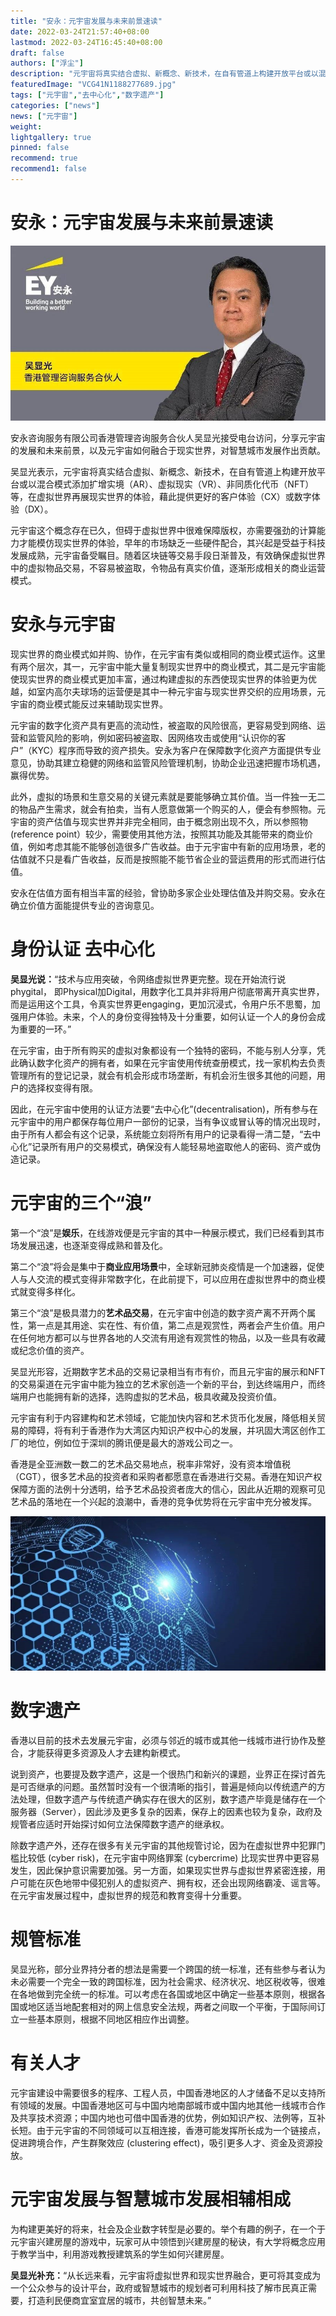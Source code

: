 ```yaml
---
title: "安永：元宇宙发展与未来前景速读"
date: 2022-03-24T21:57:40+08:00
lastmod: 2022-03-24T16:45:40+08:00
draft: false
authors: ["浮尘"]
description: "元宇宙将真实结合虚拟、新概念、新技术，在自有管道上构建开放平台或以混合模式添加扩增实境（AR）、虚拟现实（VR）、非同质化代币（NFT）等，在虚拟世界再展现实世界的体验，藉此提供更好的客户体验（CX）或数字体验（DX）。"
featuredImage: "VCG41N1188277689.jpg"
tags: ["元宇宙","去中心化","数字遗产"]
categories: ["news"]
news: ["元宇宙"]
weight: 
lightgallery: true
pinned: false
recommend: true
recommend1: false
---
```


# 安永：元宇宙发展与未来前景速读



![1](0f39b03f83fd489bba7c1eba7c86d9f6.jpg)



安永咨询服务有限公司香港管理咨询服务合伙人吴显光接受电台访问，分享元宇宙的发展和未来前景，以及元宇宙如何融合于现实世界，对智慧城市发展作出贡献。

吴显光表示，元宇宙将真实结合虚拟、新概念、新技术，在自有管道上构建开放平台或以混合模式添加扩增实境（AR）、虚拟现实（VR）、非同质化代币（NFT）等，在虚拟世界再展现实世界的体验，藉此提供更好的客户体验（CX）或数字体验（DX）。

元宇宙这个概念存在已久，但碍于虚拟世界中很难保障版权，亦需要强劲的计算能力才能模仿现实世界的体验，早年的市场缺乏一些硬件配合，其兴起是受益于科技发展成熟，元宇宙备受瞩目。随着区块链等交易手段日渐普及，有效确保虚拟世界中的虚拟物品交易，不容易被盗取，令物品有真实价值，逐渐形成相关的商业运营模式。

# **安永与元宇宙**

现实世界的商业模式如并购、协作，在元宇宙有类似或相同的商业模式运作。这里有两个层次，其一，元宇宙中能大量复制现实世界中的商业模式，其二是元宇宙能使现实世界的商业模式更加丰富，通过构建虚拟的东西使现实世界的体验更为优越，如室内高尔夫球场的运营便是其中一种元宇宙与现实世界交织的应用场景，元宇宙的商业模式能反过来辅助现实世界。

元宇宙的数字化资产具有更高的流动性，被盗取的风险很高，更容易受到网络、运营和监管风险的影响，例如密码被盗取、因网络攻击或使用“认识你的客户”（KYC）程序而导致的资产损失。安永为客户在保障数字化资产方面提供专业意见，协助其建立稳健的网络和监管风险管理机制，协助企业迅速把握市场机遇，赢得优势。

此外，虚拟的场景和生意交易的关键元素就是要能够确立其价值。当一件独一无二的物品产生需求，就会有拍卖，当有人愿意做第一个购买的人，便会有参照物。元宇宙的资产估值与现实世界并非完全相同，由于概念刚出现不久，所以参照物 (reference point）较少，需要使用其他方法，按照其功能及其能带来的商业价值，例如考虑其能不能够创造很多广告收益。由于元宇宙中有新的应用场景，老的估值就不只是看广告收益，反而是按照能不能节省企业的营运费用的形式而进行估值。

安永在估值方面有相当丰富的经验，曾协助多家企业处理估值及并购交易。安永在确立价值方面能提供专业的咨询意见。

# **身份认证 去中心化**

**吴显光说：**“技术与应用突破，令网络虚拟世界更完整。现在开始流行说phygital， 即Physical加Digital，用数字化工具并非将用户彻底带离开真实世界，而是运用这个工具，令真实世界更engaging，更加沉浸式，令用户乐不思蜀，加强用户体验。未来，个人的身份变得独特及十分重要，如何认证一个人的身份会成为重要的一环。”

在元宇宙，由于所有购买的虚拟对象都设有一个独特的密码，不能与别人分享，凭此确认数字化资产的拥有者，如果在元宇宙使用传统查册模式，找一家机构去负责管理所有的登记记录，就会有机会形成市场垄断，有机会洐生很多其他的问题，用户的选择权变得有限。

因此，在元宇宙中使用的认证方法要“去中心化”(decentralisation)，所有参与在元宇宙中的用户都保存每位用户一部份的记录，当有争议或冒认等的情况出现时，由于所有人都会有这个记录，系统能立刻将所有用户的记录看得一清二楚，“去中心化”记录所有用户的交易模式，确保没有人能轻易地盗取他人的密码、资产或伪造记录。

# **元宇宙的三个“浪”**

第一个“浪”是**娱乐**，在线游戏便是元宇宙的其中一种展示模式，我们已经看到其市场发展迅速，也逐渐变得成熟和普及化。

第二个“浪”将会是集中于**商业应用场景**中，全球新冠肺炎疫情是一个加速器，促使人与人交流的模式变得非常数字化，在此前提下，可以应用在虚拟世界中的商业模式就变得多样化。

第三个“浪”是极具潜力的**艺术品交易**，在元宇宙中创造的数字资产离不开两个属性，第一点是其用途、实在性、有价值，第二点是观赏性，两者会产生价值。用户在任何地方都可以与世界各地的人交流有用途有观赏性的物品，以及一些具有收藏或纪念价值的资产。

吴显光形容，近期数字艺术品的交易记录相当有市有价，而且元宇宙的展示和NFT的交易渠道在元宇宙中能为独立的艺术家创造一个新的平台，到达终端用户，而终端用户也能拥有新的选择，选购虚拟的艺术品，极具收藏及投资价值。

元宇宙有利于内容建构和艺术领域，它能加快内容和艺术货币化发展，降低相关贸易的障碍，将有利于香港作为大湾区内知识产权中心的发展，并巩固大湾区创作工厂的地位，例如位于深圳的腾讯便是最大的游戏公司之一。

香港是全亚洲数一数二的艺术品交易地点，税率非常好，没有资本增值税（CGT），很多艺术品的投资者和采购者都愿意在香港进行交易。香港在知识产权保障方面的法例十分透明，给予艺术品投资者庞大的信心，因此从近期的观察可见艺术品的落地在一个兴起的浪潮中，香港的竞争优势将在元宇宙中充分被发挥。

![2](d67cfb0bc1ce458cae8242746a9fd5db.jpg)


# **数字遗产**

香港以目前的技术去发展元宇宙，必须与邻近的城市或其他一线城市进行协作及整合，才能获得更多资源及人才去建构新模式。

说到资产，也要提及数字遗产，这是一个很热门和新兴的课题，业界正在探讨首先是可否继承的问题。虽然暂时没有一个很清晰的指引，普遍是倾向以传统遗产的方法处理，但数字遗产与传统遗产确实存在很大的区别，数字遗产毕竟是储存在一个服务器（Server），因此涉及更多复杂的因素，保存上的因素也较为复杂，政府及规管者应适时开始探讨如何立法保障数字遗产的继承权。

除数字遗产外，还存在很多有关元宇宙的其他规管讨论，因为在虚拟世界中犯罪门槛比较低 (cyber risk)，在元宇宙中网络罪案 (cybercrime) 比现实世界中更容易发生，因此保护意识需要加强。另一方面，如果现实世界与虚拟世界紧密连接，用户可能在灰色地带中侵犯别人的虚拟资产、拥有权，还会出现网络霸凌、谣言等。在元宇宙发展过程中，虚拟世界的规范和教育变得十分重要。

# **规管标准**

吴显光称，部分业界持分者的想法是需要一个跨国的统一标准，还有些参与者认为未必需要一个完全一致的跨国标准，因为社会需求、经济状况、地区税收等，很难在各地做到完全统一的标准。可以考虑在各国或地区中确定一些基本原则，根据各国或地区适当地配套相对的网上信息安全法规，两者之间取一个平衡，于国际间订立一些基本原则，根据不同地区相应作出调整。

# **有关人才**

元宇宙建设中需要很多的程序、工程人员，中国香港地区的人才储备不足以支持所有领域的发展。中国香港地区可与中国内地南部城市或中国内地其他一线城市合作及共享技术资源；中国内地也可借中国香港的优势，例如知识产权、法例等，互补长短。由于元宇宙的不同领域可以互相连接，香港可能发挥所长成为一个链接点，促进跨境合作，产生群聚效应 (clustering effect)，吸引更多人才、资金及资源投放。

# **元宇宙发展与智慧城市发展相辅相成**

为构建更美好的将来，社会及企业数字转型是必要的。举个有趣的例子，在一个于元宇宙兴建房屋的游戏中，玩家可从中领悟到兴建房屋的秘诀，有大学将概念应用于教学当中，利用游戏教授建筑系的学生如何兴建房屋。

**吴显光补充：**“从长远来看，元宇宙将虚拟世界和现实世界融合，更可将其变成为一个公众参与的设计平台，政府或智慧城市的规划者可利用科技了解市民真正需要，打造利民便商宜室宜居的城市，共创智慧未来。”